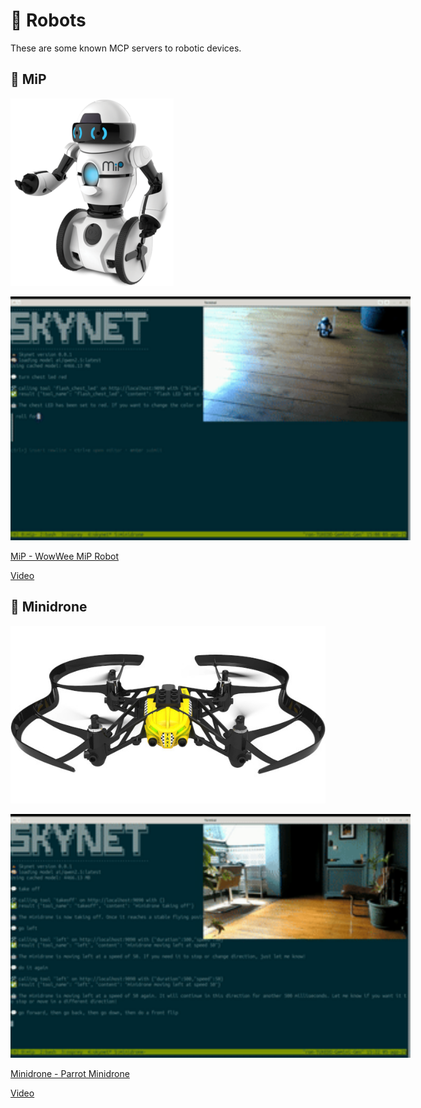 # 🔺 Robots

These are some known MCP servers to robotic devices.

## 🔺 MiP

![MiP](https://github.com/hybridgroup/tinygo-mip/raw/main/images/mip.png)

<img src="./images/skynet-mip.gif" style="width: 840px; min-width: 640px;" />

[MiP - WowWee MiP Robot](https://github.com/hybridgroup/tinygo-mip/tree/main/cmd/mcp-mip)

[Video](https://youtu.be/pjdVFTTeT2A)

## 🔺 Minidrone

![Minidrone](https://github.com/hybridgroup/tinygo-minidrone/raw/main/images/minidrone.jpg)

<img src="./images/skynet-minidrone.gif" style="width: 840px; min-width: 640px;" />

[Minidrone - Parrot Minidrone](https://github.com/hybridgroup/tinygo-minidrone/tree/main/cmd/mcp-minidrone)

[Video](https://youtu.be/8s6IWYfMqhE)
